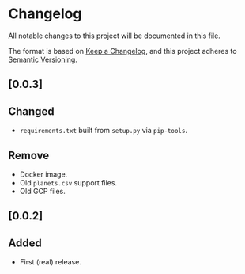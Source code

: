 # Changelog
All notable changes to this project will be documented in this file.

The format is based on [Keep a Changelog](https://keepachangelog.com/en/1.0.0/),
and this project adheres to [Semantic Versioning](https://semver.org/spec/v2.0.0.html).

## [0.0.3]
## Changed
* `requirements.txt` built from `setup.py` via `pip-tools`.

## Remove
* Docker image.
* Old `planets.csv` support files.
* Old GCP files.


## [0.0.2]
## Added
* First (real) release.
